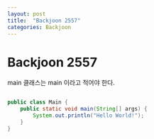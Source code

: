 ```yaml
---
layout: post
title:  "Backjoon 2557"
categories: Backjoon
---
```


# Backjoon 2557

main 클래스는 main 이라고 적어야 한다.

```java

public class Main {
    public static void main(String[] args) {
        System.out.println("Hello World!");
    }
}

```